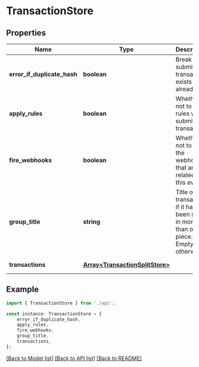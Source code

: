 # TransactionStore


## Properties

Name | Type | Description | Notes
------------ | ------------- | ------------- | -------------
**error_if_duplicate_hash** | **boolean** | Break if the submitted transaction exists already. | [optional] [default to undefined]
**apply_rules** | **boolean** | Whether or not to apply rules when submitting transaction. | [optional] [default to undefined]
**fire_webhooks** | **boolean** | Whether or not to fire the webhooks that are related to this event. | [optional] [default to true]
**group_title** | **string** | Title of the transaction if it has been split in more than one piece. Empty otherwise. | [optional] [default to undefined]
**transactions** | [**Array&lt;TransactionSplitStore&gt;**](TransactionSplitStore.md) |  | [default to undefined]

## Example

```typescript
import { TransactionStore } from './api';

const instance: TransactionStore = {
    error_if_duplicate_hash,
    apply_rules,
    fire_webhooks,
    group_title,
    transactions,
};
```

[[Back to Model list]](../README.md#documentation-for-models) [[Back to API list]](../README.md#documentation-for-api-endpoints) [[Back to README]](../README.md)
